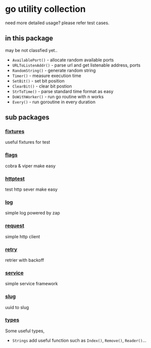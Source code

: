 # go utility collection

need more detailed usage? please refer test cases.

## in this package

may be not classfied yet..

- `AvailablePort()` - allocate random available ports
- `URLToListenAddr()` - parse url and get listenable address, ports
- `RandomString()` - generate random string
- `Timer()` - measure execution time
- `SetBit()` - set bit position
- `ClearBit()` - clear bit postion
- `StrToTime()` - parse standard time format as easy
- `DoWithWorker()` - run go routine with n works
- `Every()` - run goroutine in every duration

## sub packages

### [fixtures](fixtures)

useful fixtures for test

### [flags](flags)

cobra & viper make easy

### [httptest](httptest)

test http sever make easy

### [log](log)

simple log powered by zap

### [request](request)

simple http client

### [retry](retry)

retrier with backoff

### [service](service)

simple service framework

### [slug](slug)

uuid to slug

### [types](types)

Some useful types,

- `Strings` add useful function such as `Index()`, `Remove()`, `Reader()`...
